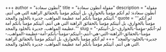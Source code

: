 +++
author = "أنطون سعادة"
title = "مقولة أنطون سعادة"
description = "مقولة أنطون سعادة: لم آتكم مؤمناً بالخوارق، بل أتيتكم مؤمناً بالحقائق الراهنة التي هي أنتم، أتيتكم مؤمناً بأنكم أمة عظيمة المواهب، جديرة بالخلود والمجد."
quote = '''لم آتكم مؤمناً بالخوارق، بل أتيتكم مؤمناً بالحقائق الراهنة التي هي أنتم، أتيتكم مؤمناً بأنكم أمة عظيمة المواهب، جديرة بالخلود والمجد.'''
slug = "لم-آتكم-مؤمناً-بالخوارق،-بل-أتيتكم-مؤمناً-بالحقائق-الراهنة-التي-هي-أنتم،-أتيتكم-مؤمناً-بأنكم-أمة-عظيمة-المواهب،-جديرة-بالخلود-والمجد"
+++
لم آتكم مؤمناً بالخوارق، بل أتيتكم مؤمناً بالحقائق الراهنة التي هي أنتم، أتيتكم مؤمناً بأنكم أمة عظيمة المواهب، جديرة بالخلود والمجد.
